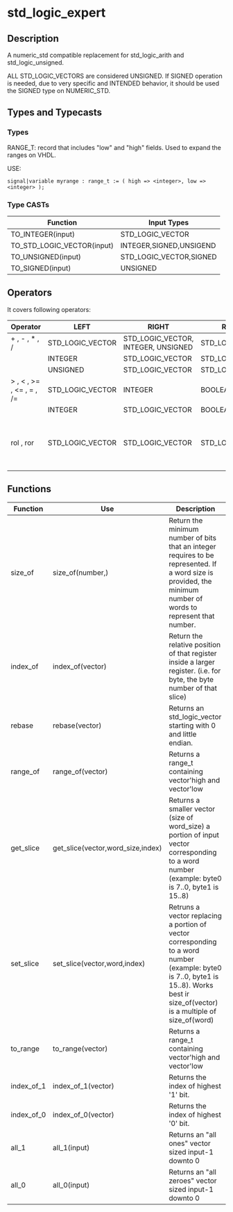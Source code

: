 # std_logic_expert

## Description
A numeric_std compatible replacement for std_logic_arith and std_logic_unsigned.

ALL STD_LOGIC_VECTORS are considered UNSIGNED. If SIGNED operation is needed, due to very specific and INTENDED behavior, it should be used the SIGNED type on NUMERIC_STD.

## Types and Typecasts

### Types

RANGE_T: record that includes "low" and "high" fields. Used to expand the ranges on VHDL.

USE:

    signal|variable myrange : range_t := ( high => <integer>, low => <integer> );
  
### Type CASTs

|Function|Input Types|
|---|---|
|TO_INTEGER(input)|STD_LOGIC_VECTOR|
|TO_STD_LOGIC_VECTOR(input)|INTEGER,SIGNED,UNSIGEND|
|TO_UNSIGNED(input)|STD_LOGIC_VECTOR,SIGNED|
|TO_SIGNED(input)|UNSIGNED|

## Operators

It covers following operators:

|Operator|LEFT|RIGHT|RESULT|Description|
|---|---|---|---|---|
|+ , - , * , / |STD_LOGIC_VECTOR|STD_LOGIC_VECTOR, INTEGER, UNSIGNED|STD_LOGIC_VECTOR|Arithmetic operator|
||INTEGER|STD_LOGIC_VECTOR|STD_LOGIC_VECTOR|
||UNSIGNED|STD_LOGIC_VECTOR|STD_LOGIC_VECTOR|
|> , < , >= , <= , = , /= |STD_LOGIC_VECTOR|INTEGER|BOOLEAN|Comparator operator|
||INTEGER|STD_LOGIC_VECTOR|BOOLEAN|
|rol , ror |STD_LOGIC_VECTOR|STD_LOGIC_VECTOR|STD_LOGIC_VECTOR|Rotation, getting the bit and placing back to begining.|

## Functions

|Function|Use|Description|
|---|---|---|
|size_of|size_of(number,<word>)|Return the minimum number of bits that an integer requires to be represented. If a word size is provided, the minimum number of words to represent that number.|
|index_of|index_of(vector)|Return the relative position of that register inside a larger register. (i.e. for byte, the byte number of that slice)|
|rebase|rebase(vector)|Returns an std_logic_vector starting with 0 and little endian.|
|range_of|range_of(vector)|Returns a range_t containing vector'high and vector'low|
|get_slice|get_slice(vector,word_size,index)|Returns a smaller vector (size of word_size) a portion of input vector corresponding to a word number (example: byte0 is 7..0, byte1 is 15..8)|
|set_slice|set_slice(vector,word,index)|Retruns a vector replacing a portion of vector corresponding to a word number (example: byte0 is 7..0, byte1 is 15..8). Works best ir size_of(vector) is a multiple of size_of(word)|
|to_range|to_range(vector)|Returns a range_t containing vector'high and vector'low|. Same of range_of (present to comply with other typecasts)
|index_of_1|index_of_1(vector)|Returns the index of highest '1' bit.|
|index_of_0|index_of_0(vector)|Returns the index of highest '0' bit.|
|all_1|all_1(input)|Returns an "all ones" vector sized input-1 downto 0|
|all_0|all_0(input)|Returns an "all zeroes" vector sized input-1 downto 0|
